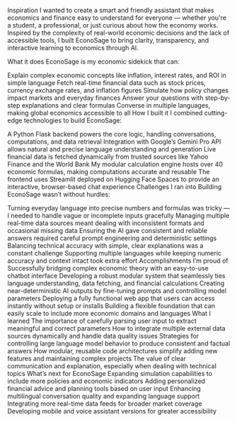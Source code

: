 Inspiration
I wanted to create a smart and friendly assistant that makes economics and finance easy to understand for everyone — whether you're a student, a professional, or just curious about how the economy works. Inspired by the complexity of real-world economic decisions and the lack of accessible tools, I built EconoSage to bring clarity, transparency, and interactive learning to economics through AI.

What it does
EconoSage is my economic sidekick that can:

Explain complex economic concepts like inflation, interest rates, and ROI in simple language
Fetch real-time financial data such as stock prices, currency exchange rates, and inflation figures
Simulate how policy changes impact markets and everyday finances
Answer your questions with step-by-step explanations and clear formulas
Converse in multiple languages, making global economics accessible to all
How I built it
I combined cutting-edge technologies to build EconoSage:

A Python Flask backend powers the core logic, handling conversations, computations, and data retrieval
Integration with Google’s Gemini Pro API allows natural and precise language understanding and generation
Live financial data is fetched dynamically from trusted sources like Yahoo Finance and the World Bank
My modular calculation engine hosts over 40 economic formulas, making computations accurate and reusable
The frontend uses Streamlit deployed on Hugging Face Spaces to provide an interactive, browser-based chat experience
Challenges I ran into
Building EconoSage wasn’t without hurdles:

Turning everyday language into precise numbers and formulas was tricky — I needed to handle vague or incomplete inputs gracefully
Managing multiple real-time data sources meant dealing with inconsistent formats and occasional missing data
Ensuring the AI gave consistent and reliable answers required careful prompt engineering and deterministic settings
Balancing technical accuracy with simple, clear explanations was a constant challenge
Supporting multiple languages while keeping numeric accuracy and context intact took extra effort
Accomplishments I’m proud of
Successfully bridging complex economic theory with an easy-to-use chatbot interface
Developing a robust modular system that seamlessly ties language understanding, data fetching, and financial calculations
Creating near-deterministic AI outputs by fine-tuning prompts and controlling model parameters
Deploying a fully functional web app that users can access instantly without setup or installs
Building a flexible foundation that can easily scale to include more economic domains and languages
What I learned
The importance of carefully parsing user input to extract meaningful and correct parameters
How to integrate multiple external data sources dynamically and handle data quality issues
Strategies for controlling large language model behavior to produce consistent and factual answers
How modular, reusable code architectures simplify adding new features and maintaining complex projects
The value of clear communication and explanation, especially when dealing with technical topics
What’s next for EconoSage
Expanding simulation capabilities to include more policies and economic indicators
Adding personalized financial advice and planning tools based on user input
Enhancing multilingual conversation quality and expanding language support
Integrating more real-time data feeds for broader market coverage
Developing mobile and voice assistant versions for greater accessibility
